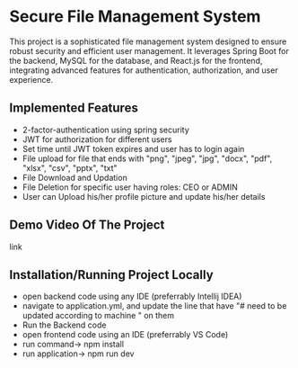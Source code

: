 
# Secure File Management System

This project is a sophisticated file management system designed to ensure robust security and efficient user management. It leverages Spring Boot for the backend, MySQL for the database, and React.js for the frontend, integrating advanced features for authentication, authorization, and user experience.

## Implemented Features

- 2-factor-authentication using spring security
- JWT for authorization for different users
- Set time until JWT token expires and user has to login again
- File upload for file that ends with "png", "jpeg", "jpg", "docx", "pdf", "xlsx", "csv", "pptx", "txt"
- File Download and Updation
- File Deletion for specific user having roles: CEO or ADMIN
- User can Upload his/her profile picture and update his/her details



## Demo Video Of The Project

link


## Installation/Running Project Locally

- open backend code using any IDE (preferrably Intellij IDEA)
- navigate to application.yml, and update the line that have "#    need to be updated according to machine " on them
- Run the Backend code
- open frontend code using an IDE (preferrably VS Code)
- run command-> npm install
- run application-> npm run dev

